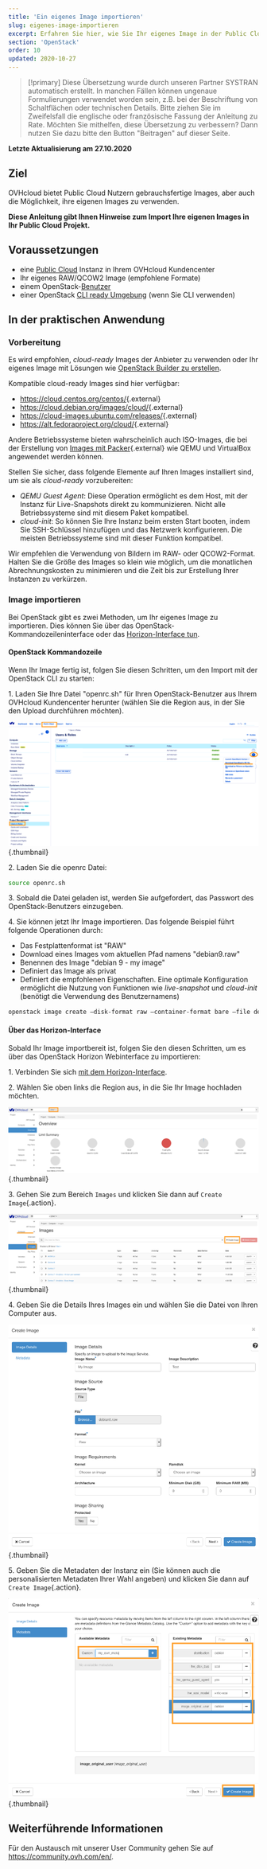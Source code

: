 ```yaml
---
title: 'Ein eigenes Image importieren'
slug: eigenes-image-importieren
excerpt: Erfahren Sie hier, wie Sie Ihr eigenes Image in der Public Cloud verwenden
section: 'OpenStack'
order: 10
updated: 2020-10-27
---
```


> [!primary]
> Diese Übersetzung wurde durch unseren Partner SYSTRAN automatisch erstellt. In manchen Fällen können ungenaue Formulierungen verwendet worden sein, z.B. bei der Beschriftung von Schaltflächen oder technischen Details. Bitte ziehen Sie im Zweifelsfall die englische oder französische Fassung der Anleitung zu Rate. Möchten Sie mithelfen, diese Übersetzung zu verbessern? Dann nutzen Sie dazu bitte den Button "Beitragen" auf dieser Seite.
>

**Letzte Aktualisierung am 27.10.2020**

## Ziel

OVHcloud bietet Public Cloud Nutzern gebrauchsfertige Images, aber auch die Möglichkeit, ihre eigenen Images zu verwenden.

**Diese Anleitung gibt Ihnen Hinweise zum Import Ihre eigenen Images in Ihr Public Cloud Projekt.**

## Voraussetzungen

- eine [Public Cloud](../erstellung_einer_instanz_im_ovh_kundencenter/) Instanz in Ihrem OVHcloud Kundencenter
- Ihr eigenes RAW/QCOW2 Image (empfohlene Formate) 
- einem OpenStack-[Benutzer](../openstack-user-erstellen-loeschen/) 
- einer OpenStack [CLI ready Umgebung](../prepare_the_environment_for_using_the_openstack_api/) (wenn Sie CLI verwenden)

## In der praktischen Anwendung

### Vorbereitung

Es wird empfohlen, *cloud-ready* Images der Anbieter zu verwenden oder Ihr eigenes Image mit Lösungen wie [OpenStack Builder zu erstellen](https://docs.ovh.com/gb/en/public-cloud/packer-openstack-builder/).

Kompatible cloud-ready Images sind hier verfügbar:

- <https://cloud.centos.org/centos/>{.external}
- <https://cloud.debian.org/images/cloud/>{.external}
- <https://cloud-images.ubuntu.com/releases/>{.external}
- <https://alt.fedoraproject.org/cloud/>{.external}

Andere Betriebssysteme bieten wahrscheinlich auch ISO-Images, die bei der Erstellung von [Images mit Packer](https://www.packer.io/docs/builders){.external} wie QEMU und VirtualBox angewendet werden können.

Stellen Sie sicher, dass folgende Elemente auf Ihren Images installiert sind, um sie als *cloud-ready* vorzubereiten:

- *QEMU Guest Agent*\: Diese Operation ermöglicht es dem Host, mit der Instanz für Live-Snapshots direkt zu kommunizieren. Nicht alle Betriebssysteme sind mit diesem Paket kompatibel.
- *cloud-init*\: So können Sie Ihre Instanz beim ersten Start booten, indem Sie SSH-Schlüssel hinzufügen und das Netzwerk konfigurieren. Die meisten Betriebssysteme sind mit dieser Funktion kompatibel.

Wir empfehlen die Verwendung von Bildern im RAW- oder QCOW2-Format. Halten Sie die Größe des Images so klein wie möglich, um die monatlichen Abrechnungskosten zu minimieren und die Zeit bis zur Erstellung Ihrer Instanzen zu verkürzen.

### Image importieren

Bei OpenStack gibt es zwei Methoden, um Ihr eigenes Image zu importieren. Dies können Sie über das OpenStack-Kommandozeileninterface oder das [Horizon-Interface tun](https://horizon.cloud.ovh.net/auth/login/).

#### OpenStack Kommandozeile

Wenn Ihr Image fertig ist, folgen Sie diesen Schritten, um den Import mit der OpenStack CLI zu starten:

1\. Laden Sie Ihre Datei "openrc.sh" für Ihren OpenStack-Benutzer aus Ihrem OVHcloud Kundencenter herunter (wählen Sie die Region aus, in der Sie den Upload durchführen möchten).

![openrc](images/openrc_file.png){.thumbnail}

2\. Laden Sie die openrc Datei:

```sh
source openrc.sh
```

3\. Sobald die Datei geladen ist, werden Sie aufgefordert, das Passwort des OpenStack-Benutzers einzugeben.

4\. Sie können jetzt Ihr Image importieren. Das folgende Beispiel führt folgende Operationen durch:

- Das Festplattenformat ist "RAW"
- Download eines Images vom aktuellen Pfad namens "debian9.raw"
- Benennen des Image "debian 9 - my image"
- Definiert das Image als privat
- Definiert die empfohlenen Eigenschaften. Eine optimale Konfiguration ermöglicht die Nutzung von Funktionen wie *live-snapshot* und *cloud-init* (benötigt die Verwendung des Benutzernamens)

```sh
openstack image create —disk-format raw —container-format bare —file debian9.raw "debian 9 - my image" —private —property distribution=debian —property hw_disk_bus=scsi —property hw_scsi_model=virtio-scsi —property hw_qemu_guest_agent es —property image_original_user=debian
```

#### Über das Horizon-Interface

Sobald Ihr Image importbereit ist, folgen Sie den diesen Schritten, um es über das OpenStack Horizon Webinterface zu importieren:

1\. Verbinden Sie sich [mit dem Horizon-Interface](https://horizon.cloud.ovh.net/auth/login/).

2\. Wählen Sie oben links die Region aus, in die Sie Ihr Image hochladen möchten.

![horizon_1](images/horizon_1.png){.thumbnail}

3\. Gehen Sie zum Bereich `Images` und klicken Sie dann auf `Create Image`{.action}.

![horizon_2](images/horizon_2.png){.thumbnail}

4\. Geben Sie die Details Ihres Images ein und wählen Sie die Datei von Ihren Computer aus.

![horizon_3](images/horizon_3.png){.thumbnail}

5\. Geben Sie die Metadaten der Instanz ein (Sie können auch die personalisierten Metadaten Ihrer Wahl angeben) und klicken Sie dann auf `Create Image`{.action}.

![horizon_4](images/horizon_4.png){.thumbnail}

## Weiterführende Informationen

Für den Austausch mit unserer User Community gehen Sie auf <https://community.ovh.com/en/>.
